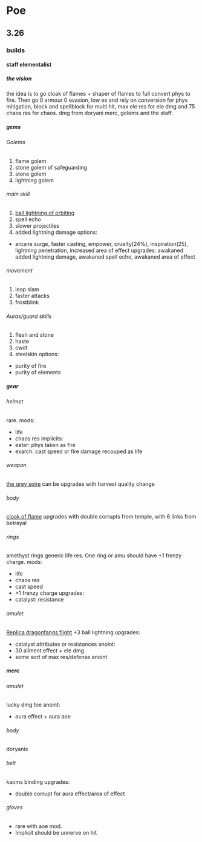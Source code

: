 # Poe
## 3.26
### builds
#### staff elementalist
##### the vision
the idea is to go cloak of flames + shaper of flames to full convert phys to fire. Then go 0 armour 0 evasion, low es and rely on conversion for phys mitigation, block and spellblock for multi hit, max ele res for ele dmg and 75 chaos res for chaos. dmg from doryani merc, golems and the staff.
##### gems
###### Golems
1. flame golem
2. stone golem of safeguarding
3. stone golem
4. lightning golem
###### main skill
1. [ball lightning of orbiting](https://poedb.tw/us/Ball_Lightning_of_Orbiting)
2. spell echo
3. slower projectiles
4. added lightning damage
options:
- arcane surge, faster casting, empower, cruelty(24%), inspiration(25), lightning penetration, increased area of effect
upgrades:
awakaned added lightning damage, awakaned spell echo, awakaned area of effect
###### movement
1. leap slam
2. faster attacks
3. frostblink
###### Auras/guard skills
1. flesh and stone
2. haste
3. cwdt
4. steelskin
options:
- purity of fire
- purity of elements
##### gear
###### helmet
rare.
mods:
- life
- chaos res
implicits:
- eater: phys taken as fire
- exarch: cast speed or fire damage recouped as life
###### weapon
[the grey spire](https://poedb.tw/de/The_Grey_Spire)
can be upgrades with harvest quality change 
###### body
[cloak of flame](https://poedb.tw/us/Cloak_of_Flame)
upgrades with double corrupts from temple, with 6 links from betrayal
###### rings
amethyst rings generic life res. One ring or amu should have +1 frenzy charge.
mods:
- life
- chaos res
- cast speed
- +1 frenzy charge
upgrades:
- catalyst: resistance
###### amulet
[Replica dragonfangs flight](https://poedb.tw/us/Replica_Dragonfangs_Flight)
+3 ball lightning
upgrades:
- catalyst attributes or resistances
anoint:
- 30 ailment effect + ele dmg
- some sort of max res/defense anoint
##### merc
###### amulet
lucky dmg toe
anoint:
- aura effect + aura aoe
###### body
doryanis
###### belt
kaoms binding
upgrades:
- double corrupt for aura effect/area of effect
###### gloves
- rare with aoe mod. 
- Implicit should be unnerve on hit
